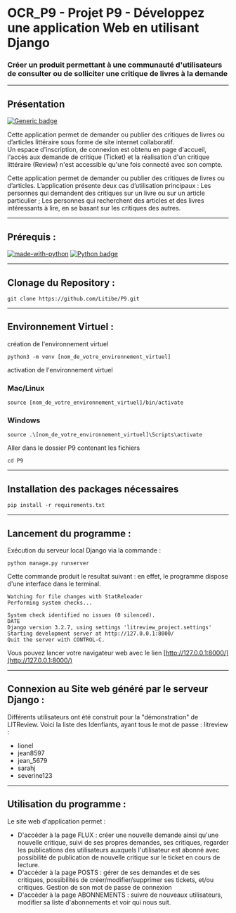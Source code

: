 # OCR_P9 - Projet P9 - Développez une application Web en utilisant Django

### Créer un produit permettant à une communauté d'utilisateurs de consulter ou de solliciter une critique de livres à la demande

---

## Présentation

[![Generic badge](https://img.shields.io/badge/Statut-Stable-<COLOR>.svg)](https://shields.io/)

Cette application permet de demander ou publier des critiques de livres ou d’articles littéraire sous forme de site internet collaboratif.<br/>
Un espace d'inscription, de connexion est obtenu en page d'accueil, l'accès aux demande de critique (Ticket) et la réalisation d'un critique littéraire (Review) n'est accessible qu'une fois connecté avec son compte.

Cette application permet de demander ou publier des critiques de livres ou d’articles.
L’application présente deux cas d’utilisation principaux :
Les personnes qui demandent des critiques sur un livre ou sur un article particulier ;
Les personnes qui recherchent des articles et des livres intéressants à lire, en se basant sur les critiques des autres.

---

## Prérequis :

[![made-with-python](https://img.shields.io/badge/Made%20with-Python-1f425f.svg)](https://www.python.org/)
[![Python badge](https://img.shields.io/badge/Python->=3.7-blue.svg)](https://www.python.org/)

---

## Clonage du Repository :

```shell
git clone https://github.com/Litibe/P9.git
```

---

## Environnement Virtuel :

création de l'environnement virtuel

```shell
python3 -m venv [nom_de_votre_environnement_virtuel]
```

activation de l'environnement virtuel

### Mac/Linux

```shell
source [nom_de_votre_environnement_virtuel]/bin/activate
```

### Windows

```shell
source .\[nom_de_votre_environnement_virtuel]\Scripts\activate
```

Aller dans le dossier P9 contenant les fichiers

```shell
cd P9
```

---

## Installation des packages nécessaires

```shell
pip install -r requirements.txt
```

---

## Lancement du programme :

Exécution du serveur local Django via la commande :

```shell
python manage.py runserver
```

Cette commande produit le resultat suivant :
en effet, le programme dispose d'une interface dans le terminal.

```shell
Watching for file changes with StatReloader
Performing system checks...

System check identified no issues (0 silenced).
DATE
Django version 3.2.7, using settings 'litreview_project.settings'
Starting development server at http://127.0.0.1:8000/
Quit the server with CONTROL-C.
```

Vous pouvez lancer votre navigateur web avec le lien [http://127.0.0.1:8000/](http://127.0.0.1:8000/)

---

## Connexion au Site web généré par le serveur Django :

Différents utilisateurs ont été construit pour la "démonstration" de LITReview.
Voici la liste des Idenfiants, ayant tous le mot de passe : litreview :

<ul>
<li>lionel</li>
<li>jean8597</li>
<li>jean_5679</li>
<li>sarahj</li>
<li>severine123</li>
</ul>

---

## Utilisation du programme :

Le site web d'application permet :

<ul>
<li>D'accéder à la page FLUX : créer une nouvelle demande ainsi qu'une nouvelle critique, suivi de ses propres demandes, ses critiques, regarder les publications des utilisateurs auxquels l'utilisateur est abonné avec possibilité de publication de nouvelle critique sur le ticket en cours de lecture.</li>
<li> D'accéder à la page POSTS : gérer de ses demandes et de ses critiques, possibilités de créer/modifier/supprimer ses tickets, et/ou critiques. Gestion de son mot de passe de connexion</li>
<li> D'accéder à la page ABONNEMENTS : suivre de nouveaux utilisateurs, modifier sa liste d'abonnements et voir qui nous suit.</li>
</ul>
